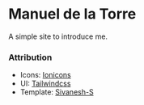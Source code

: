 # Manuel de la Torre

A simple site to introduce me.

### Attribution

* Icons: [Ionicons](https://ionicons.com)
* UI: [Tailwindcss](https://tailwindcss.com/)
* Template: [Sivanesh-S](https://github.com/Sivanesh-S/portfolio-minimal/)
